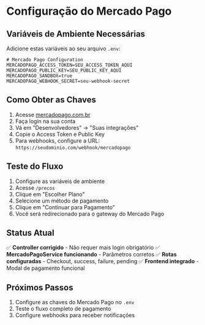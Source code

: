 # Configuração do Mercado Pago

## Variáveis de Ambiente Necessárias

Adicione estas variáveis ao seu arquivo `.env`:

```env
# Mercado Pago Configuration
MERCADOPAGO_ACCESS_TOKEN=SEU_ACCESS_TOKEN_AQUI
MERCADOPAGO_PUBLIC_KEY=SEU_PUBLIC_KEY_AQUI
MERCADOPAGO_SANDBOX=true
MERCADOPAGO_WEBHOOK_SECRET=seu-webhook-secret
```

## Como Obter as Chaves

1. Acesse [mercadopago.com.br](https://www.mercadopago.com.br)
2. Faça login na sua conta
3. Vá em "Desenvolvedores" → "Suas integrações"
4. Copie o Access Token e Public Key
5. Para webhooks, configure a URL: `https://seudominio.com/webhook/mercadopago`

## Teste do Fluxo

1. Configure as variáveis de ambiente
2. Acesse `/precos`
3. Clique em "Escolher Plano"
4. Selecione um método de pagamento
5. Clique em "Continuar para Pagamento"
6. Você será redirecionado para o gateway do Mercado Pago

## Status Atual

✅ **Controller corrigido** - Não requer mais login obrigatório
✅ **MercadoPagoService funcionando** - Parâmetros corretos
✅ **Rotas configuradas** - Checkout, success, failure, pending
✅ **Frontend integrado** - Modal de pagamento funcional

## Próximos Passos

1. Configure as chaves do Mercado Pago no `.env`
2. Teste o fluxo completo de pagamento
3. Configure webhooks para receber notificações
